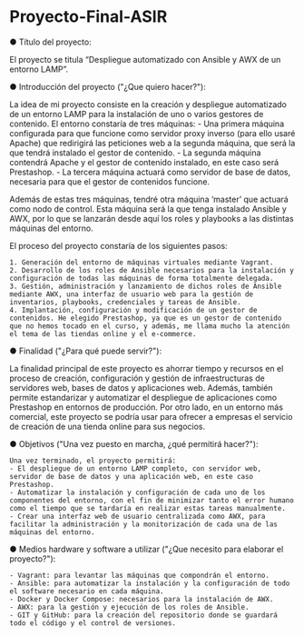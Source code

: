 # Proyecto-Final-ASIR
● Título del proyecto:

El proyecto se titula “Despliegue automatizado con Ansible y AWX de un entorno LAMP”.

● Introducción del proyecto ("¿Que quiero hacer?"):
	
La idea de mi proyecto consiste en la creación y despliegue automatizado de un entorno LAMP para la instalación de uno o varios gestores de contenido.
El entorno constaría de tres máquinas:
	- Una primera máquina configurada para que funcione como servidor proxy inverso (para ello usaré Apache) que redirigirá las peticiones web a la segunda máquina, que será la que tendrá instalado el gestor de contenido.
	- La segunda máquina contendrá Apache y el gestor de contenido instalado, en este caso será Prestashop.
	- La tercera máquina actuará como servidor de base de datos, necesaria para que el gestor de contenidos funcione.

Además de estas tres máquinas, tendré otra máquina ‘master’ que actuará como nodo de control. Esta máquina será la que tenga instalado Ansible y AWX, por lo que se lanzarán desde aquí los roles y playbooks a las distintas máquinas del entorno.

El proceso del proyecto constaría de los siguientes pasos:

	1. Generación del entorno de máquinas virtuales mediante Vagrant.
	2. Desarrollo de los roles de Ansible necesarios para la instalación y configuración de todas las máquinas de forma totalmente delegada.
	3. Gestión, administración y lanzamiento de dichos roles de Ansible mediante AWX, una interfaz de usuario web para la gestión de inventarios, playbooks, credenciales y tareas de Ansible.
	4. Implantación, configuración y modificación de un gestor de contenidos. He elegido Prestashop, ya que es un gestor de contenido que no hemos tocado en el curso, y además, me llama mucho la atención el tema de las tiendas online y el e-commerce.

● Finalidad ("¿Para qué puede servir?"):

La finalidad principal de este proyecto es ahorrar tiempo y recursos en el proceso de creación, configuración y gestión de infraestructuras de servidores web, bases de datos y aplicaciones web. Además, también permite estandarizar y automatizar el despliegue de aplicaciones como Prestashop en entornos de producción. Por otro lado, en un entorno más comercial, este proyecto se podría usar para ofrecer a empresas el servicio de creación de una tienda online para sus negocios.

● Objetivos ("Una vez puesto en marcha, ¿qué permitirá hacer?"):

	Una vez terminado, el proyecto permitirá:
	- El despliegue de un entorno LAMP completo, con servidor web, servidor de base de datos y una aplicación web, en este caso Prestashop.
	- Automatizar la instalación y configuración de cada uno de los componentes del entorno, con el fin de minimizar tanto el error humano como el tiempo que se tardaría en realizar estas tareas manualmente.
	- Crear una interfaz web de usuario centralizada como AWX, para facilitar la administración y la monitorización de cada una de las máquinas del entorno.

● Medios hardware y software a utilizar ("¿Que necesito para elaborar el proyecto?"):

	- Vagrant: para levantar las máquinas que compondrán el entorno.
	- Ansible: para automatizar la instalación y la configuración de todo el software necesario en cada máquina.
	- Docker y Docker Compose: necesarios para la instalación de AWX.
	- AWX: para la gestión y ejecución de los roles de Ansible.
	- GIT y GitHub: para la creación del repositorio donde se guardará todo el código y el control de versiones.
